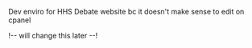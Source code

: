 Dev enviro for HHS Debate website bc it doesn't make sense to edit on cpanel

!-- will change this later --!
